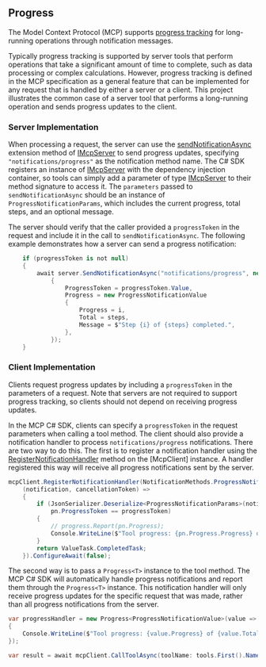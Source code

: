 ## Progress

The Model Context Protocol (MCP) supports [progress tracking] for long-running operations through notification messages.

[progress tracking]: https://modelcontextprotocol.io/specification/2025-06-18/basic/utilities/progress

Typically progress tracking is supported by server tools that perform operations that take a significant amount of time to complete, such as data processing or complex calculations.
However, progress tracking is defined in the MCP specification as a general feature that can be implemented for any request that is handled by either a server or a client.
This project illustrates the common case of a server tool that performs a long-running operation and sends progress updates to the client.

### Server Implementation

When processing a request, the server can use the [sendNotificationAsync] extension method of [IMcpServer] to send progress updates,
specifying `"notifications/progress"` as the notification method name.
The C# SDK registers an instance of [IMcpServer] with the dependency injection container,
so tools can simply add a parameter of type [IMcpServer] to their method signature to access it.
The `parameters` passed to `sendNotificationAsync` should be an instance of `ProgressNotificationParams`, which includes the current progress, total steps, and an optional message.

[sendNotificationAsync]: https://modelcontextprotocol.github.io/csharp-sdk/api/ModelContextProtocol.McpEndpointExtensions.html#ModelContextProtocol_McpEndpointExtensions_SendNotificationAsync_ModelContextProtocol_IMcpEndpoint_System_String_System_Threading_CancellationToken_
[IMcpServer]: https://modelcontextprotocol.github.io/csharp-sdk/api/ModelContextProtocol.Server.IMcpServer.html

The server should verify that the caller provided a `progressToken` in the request and include it in the call to `sendNotificationAsync`. The following example demonstrates how a server can send a progress notification:

```csharp
    if (progressToken is not null)
    {
        await server.SendNotificationAsync("notifications/progress", new ProgressNotificationParams
            {
                ProgressToken = progressToken.Value,
                Progress = new ProgressNotificationValue
                {
                    Progress = i,
                    Total = steps,
                    Message = $"Step {i} of {steps} completed.",
                },
            });
    }
```

### Client Implementation

Clients request progress updates by including a `progressToken` in the parameters of a request.
Note that servers are not required to support progress tracking, so clients should not depend on receiving progress updates.

In the MCP C# SDK, clients can specify a `progressToken` in the request parameters when calling a tool method.
The client should also provide a notification handler to process `notifications/progress` notifications.
There are two way to do this. The first is to register a notification handler using the [RegisterNotificationHandler] method on the [McpClient] instance. A handler registered this way will receive all progress notifications sent by the server.

[IMcpClient]: https://modelcontextprotocol.github.io/csharp-sdk/api/ModelContextProtocol.Client.IMcpClient.html
[RegisterNotificationHandler]: https://modelcontextprotocol.github.io/csharp-sdk/api/ModelContextProtocol.IMcpEndpoint.html#ModelContextProtocol_IMcpEndpoint_RegisterNotificationHandler_System_String_System_Func_ModelContextProtocol_Protocol_JsonRpcNotification_System_Threading_CancellationToken_System_Threading_Tasks_ValueTask__

```csharp
mcpClient.RegisterNotificationHandler(NotificationMethods.ProgressNotification,
    (notification, cancellationToken) =>
    {
        if (JsonSerializer.Deserialize<ProgressNotificationParams>(notification.Params) is { } pn &&
            pn.ProgressToken == progressToken)
        {
            // progress.Report(pn.Progress);
            Console.WriteLine($"Tool progress: {pn.Progress.Progress} of {pn.Progress.Total} - {pn.Progress.Message}");
        }
        return ValueTask.CompletedTask;
    }).ConfigureAwait(false);
```

The second way is to pass a `Progress<T>` instance to the tool method. The MCP C# SDK will automatically handle progress notifications and report them through the `Progress<T>` instance. This notification handler will only receive progress updates for the specific request that was made, rather than all progress notifications from the server.

```csharp
var progressHandler = new Progress<ProgressNotificationValue>(value =>
{
    Console.WriteLine($"Tool progress: {value.Progress} of {value.Total} - {value.Message}");
});

var result = await mcpClient.CallToolAsync(toolName: tools.First().Name, progress: progressHandler);
```
